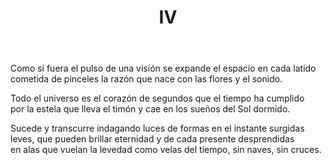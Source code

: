 ﻿---
title: IV
categories:
- Nueve Sonetos - En la crisálida de luz y viento
---

Como si fuera el pulso de una visión
se expande el espacio en cada latido
cometida de pinceles la razón
que nace con las flores y el sonido.

Todo el universo es el corazón
de segundos que el tiempo ha cumplido
por la estela que lleva el timón
y cae en los sueños del Sol dormido.

Sucede y transcurre indagando luces
de formas en el instante surgidas
leves, que pueden brillar eternidad
y de cada presente desprendidas
en alas que vuelan la levedad
como velas del tiempo, sin naves, sin cruces.